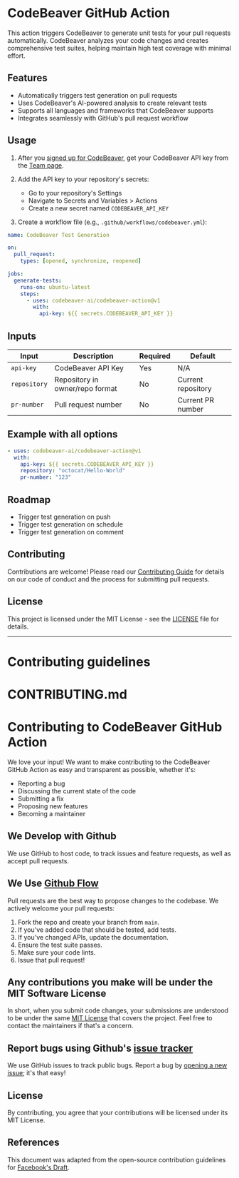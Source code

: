 # CodeBeaver GitHub Action

This action triggers CodeBeaver to generate unit tests for your pull requests automatically. CodeBeaver analyzes your code changes and creates comprehensive test suites, helping maintain high test coverage with minimal effort.

## Features

- Automatically triggers test generation on pull requests
- Uses CodeBeaver's AI-powered analysis to create relevant tests
- Supports all languages and frameworks that CodeBeaver supports
- Integrates seamlessly with GitHub's pull request workflow

## Usage

1. After you [signed up for CodeBeaver](https://app.codebeaver.ai/login), get your CodeBeaver API key from the [Team page](https://app.codebeaver.ai/team).

2. Add the API key to your repository's secrets:

   - Go to your repository's Settings
   - Navigate to Secrets and Variables > Actions
   - Create a new secret named `CODEBEAVER_API_KEY`

3. Create a workflow file (e.g., `.github/workflows/codebeaver.yml`):

```yaml
name: CodeBeaver Test Generation

on:
  pull_request:
    types: [opened, synchronize, reopened]

jobs:
  generate-tests:
    runs-on: ubuntu-latest
    steps:
      - uses: codebeaver-ai/codebeaver-action@v1
        with:
          api-key: ${{ secrets.CODEBEAVER_API_KEY }}
```

## Inputs

| Input        | Description                     | Required | Default            |
| ------------ | ------------------------------- | -------- | ------------------ |
| `api-key`    | CodeBeaver API Key              | Yes      | N/A                |
| `repository` | Repository in owner/repo format | No       | Current repository |
| `pr-number`  | Pull request number             | No       | Current PR number  |

## Example with all options

```yaml
- uses: codebeaver-ai/codebeaver-action@v1
  with:
    api-key: ${{ secrets.CODEBEAVER_API_KEY }}
    repository: "octocat/Hello-World"
    pr-number: "123"
```

## Roadmap

- Trigger test generation on push
- Trigger test generation on schedule
- Trigger test generation on comment

## Contributing

Contributions are welcome! Please read our [Contributing Guide](CONTRIBUTING.md) for details on our code of conduct and the process for submitting pull requests.

## License

This project is licensed under the MIT License - see the [LICENSE](LICENSE) file for details.

---

# Contributing guidelines

# CONTRIBUTING.md

# Contributing to CodeBeaver GitHub Action

We love your input! We want to make contributing to the CodeBeaver GitHub Action as easy and transparent as possible, whether it's:

- Reporting a bug
- Discussing the current state of the code
- Submitting a fix
- Proposing new features
- Becoming a maintainer

## We Develop with Github

We use GitHub to host code, to track issues and feature requests, as well as accept pull requests.

## We Use [Github Flow](https://guides.github.com/introduction/flow/index.html)

Pull requests are the best way to propose changes to the codebase. We actively welcome your pull requests:

1. Fork the repo and create your branch from `main`.
2. If you've added code that should be tested, add tests.
3. If you've changed APIs, update the documentation.
4. Ensure the test suite passes.
5. Make sure your code lints.
6. Issue that pull request!

## Any contributions you make will be under the MIT Software License

In short, when you submit code changes, your submissions are understood to be under the same [MIT License](http://choosealicense.com/licenses/mit/) that covers the project. Feel free to contact the maintainers if that's a concern.

## Report bugs using Github's [issue tracker](https://github.com/codebeaver-ai/codebeaver-action/issues)

We use GitHub issues to track public bugs. Report a bug by [opening a new issue](https://github.com/codebeaver-ai/codebeaver-action/issues/new); it's that easy!

## License

By contributing, you agree that your contributions will be licensed under its MIT License.

## References

This document was adapted from the open-source contribution guidelines for [Facebook's Draft](https://github.com/facebook/draft-js/blob/a9316a723f9e918afde44dea68b5f9f39b7d9b00/CONTRIBUTING.md).
